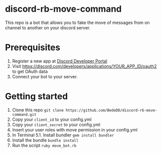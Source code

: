 # discord-rb-move-command

This repo is a bot that allows you to fake the move of messages from on channel to another on your discord server.

# Prerequisites

1. Register a new app at [Discord Developer Portal](https://discord.com/developers/applications)
2. Visit https://discord.com/developers/applications/YOUR_APP_ID/oauth2 to get OAuth data
3. Connect your bot to your server.

# Getting started

1. Clone this repo `git clone https://github.com/BedeDD/discord-rb-move-command.git`
2. Copy your `client_id` to your config.yml
3. Copy your `client_secret` to your config.yml
4. Insert your user roles with move permission in your config.yml
5. In Terminal
  5.1. Install bundler `gem install bundler`
  2. Install the bundle `bundle install`
  3. Run the script `ruby move_bot.rb`
